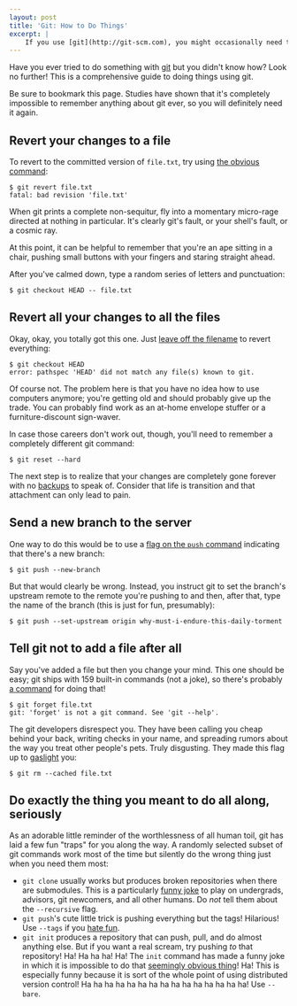 ```yaml
---
layout: post
title: 'Git: How to Do Things'
excerpt: |
    If you use [git](http://git-scm.com), you might occasionally need to do things. This post explains how to do things with git.
---
```

Have you ever tried to do something with [git][] but you didn't know how? Look no further! This is a comprehensive guide to doing things using git.

[git]: http://git-scm.com

Be sure to bookmark this page. Studies have shown that it's completely impossible to remember anything about git ever, so you will definitely need it again.

## Revert your changes to a file

To revert to the committed version of `file.txt`, try using [the obvious
command](http://selenic.com/hg/help/revert):

    $ git revert file.txt
    fatal: bad revision 'file.txt'

When git prints a complete non-sequitur, fly into a momentary micro-rage directed at nothing in particular. It's clearly git's fault, or your shell's fault, or a cosmic ray.

At this point, it can be helpful to remember that you're an ape sitting in a chair, pushing small buttons with your fingers and staring straight ahead.

After you've calmed down, type a random series of letters and punctuation:

    $ git checkout HEAD -- file.txt

## Revert all your changes to all the files

Okay, okay, you totally got this one. Just [leave off the filename](http://selenic.com/hg/help/revert) to revert everything:

    $ git checkout HEAD
    error: pathspec 'HEAD' did not match any file(s) known to git.
    
Of course not. The problem here is that you have no idea how to use computers anymore; you're getting old and should probably give up the trade. You can probably find work as an at-home envelope stuffer or a furniture-discount sign-waver.

In case those careers don't work out, though, you'll need to remember a completely different git command:

    $ git reset --hard

The next step is to realize that your changes are completely gone forever with no [backups](http://selenic.com/hg/help/revert) to speak of. Consider that life is transition and that attachment can only lead to pain.

## Send a new branch to the server

One way to do this would be to use a [flag on the `push` command](http://selenic.com/hg/help/push) indicating that there's a new branch:

    $ git push --new-branch

But that would clearly be wrong. Instead, you instruct git to set the branch's upstream remote to the remote you're pushing to and then, after that, type the name of the branch (this is just for fun, presumably):

    $ git push --set-upstream origin why-must-i-endure-this-daily-torment

## Tell git not to add a file after all

Say you've added a file but then you change your mind. This one should be easy; git ships with 159 built-in commands (not a joke), so there's probably [a command](http://selenic.com/hg/help/forget) for doing that!

    $ git forget file.txt
    git: 'forget' is not a git command. See 'git --help'.

The git developers disrespect you. They have been calling you cheap behind your back, writing checks in your name, and spreading rumors about the way you treat other people's pets. Truly disgusting. They made this flag up to [gaslight][] you:

    $ git rm --cached file.txt

[gaslight]: http://en.wikipedia.org/wiki/Gaslighting

## Do exactly the thing you meant to do all along, seriously

As an adorable little reminder of the worthlessness of all human toil, git has laid a few fun "traps" for you along the way. A randomly selected subset of git commands work most of the time but silently do the wrong thing just when you need them most:

* `git clone` usually works but produces broken repositories when there are submodules. This is a particularly [funny joke](http://stackoverflow.com/questions/3796927/how-to-git-clone-including-submodules) to play on undergrads, advisors, git newcomers, and all other humans. Do *not* tell them about the `--recursive` flag.
* `git push`'s cute little trick is pushing everything but the tags! Hilarious! Use `--tags` if you [hate fun](http://stackoverflow.com/questions/2988088/do-git-tags-get-pushed-as-well).
* `git init` produces a repository that can push, pull, and do almost anything else. But if you want a real scream, try pushing *to* that repository! Ha! Ha ha ha! Ha! The `init` command has made a funny joke in which it is impossible to do that [seemingly obvious thing](http://stackoverflow.com/questions/1764380/push-to-non-bare-repository)! Ha! This is especially funny because it is sort of the whole point of using distributed version control! Ha ha ha ha ha ha ha ha ha ha ha ha ha ha ha! Use `--bare`.

